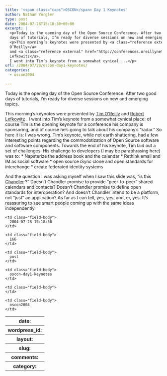 ```yaml
---
title: '<span class="caps">OSCON</span> Day 1 Keynotes'
author: Nathan Yergler
type: post
date: 2004-07-28T15:18:30+00:00
excerpt: |
  <p>Today is the opening day of the Open Source Conference. After two good
  days of tutorials, I’m ready for diverse sessions on new and emerging topics.</p>
  <p>This morning’s keynotes were presented by <a class="reference external" href="http://conferences.oreillynet.com/cs/os2004/view/e_sess/5515">Tim
  O’Reilly</a>
  and <a class="reference external" href="http://conferences.oreillynet.com/cs/os2004/view/e_sess/5513">Robert
  Lefkowitz</a>.
  I went into Tim’s keynote from a somewhat cynical ...</p>
url: /2004/07/28/oscon-day1-keynotes/
categories:
  - oscon2004

---
```

Today is the opening day of the Open Source Conference. After two good days of tutorials, I’m ready for diverse sessions on new and emerging topics.

This morning’s keynotes were presented by [Tim O’Reilly][1]  and [Robert Lefkowitz][2] . I went into Tim’s keynote from a somewhat cynical place: of course Tim is the opening keynote for a conference his company is sponsoring, and of course he’s going to talk about his company’s “radar.” So here it is: I was wrong. Tim’s keynote, while not earth shattering, had a few interesting points regarding the commodotization of Open Source software and software components. Towards the end of his keynote, Tim laid out a set of challenges. His challenge to developers (I may be paraphrasing here) was to: \* Napsterize the address book and the calendar \* Rethink email and <span class="caps">IM</span> as social software \* open source iSync clone and open standards for interchange \* create federated identity systems

And the question I was asking myself when I saw this slide was, “is this [Chandler][3] ?” Doesn’t Chandler promise to provide “peer-to-peer” shared calendars and contacts? Doesn’t Chandler promise to define open standards for interoperation? And doesn’t Chandler intend to be a platform, not “just” an application? As far as I can tell, yes, yes, and, er, yes. It’s reassuring to see smart people coming up with the same ideas independently.

<table class="docutils field-list" frame="void" rules="none">
  <col class="field-name" /> <col class="field-body" /> <tr class="field">
    <th class="field-name">
      date:
    </th>

    <td class="field-body">
      2004-07-28 15:18:30
    </td>
  </tr>

  <tr class="field">
    <th class="field-name">
      wordpress_id:
    </th>

    <td class="field-body">
      166
    </td>
  </tr>

  <tr class="field">
    <th class="field-name">
      layout:
    </th>

    <td class="field-body">
      post
    </td>
  </tr>

  <tr class="field">
    <th class="field-name">
      slug:
    </th>

    <td class="field-body">
      oscon-day1-keynotes
    </td>
  </tr>

  <tr class="field">
    <th class="field-name">
      comments:
    </th>

    <td class="field-body">
    </td>
  </tr>

  <tr class="field">
    <th class="field-name">
      category:
    </th>

    <td class="field-body">
      oscon2004
    </td>
  </tr>
</table>

 [1]: http://conferences.oreillynet.com/cs/os2004/view/e_sess/5515
 [2]: http://conferences.oreillynet.com/cs/os2004/view/e_sess/5513
 [3]: http://osafoundation.org